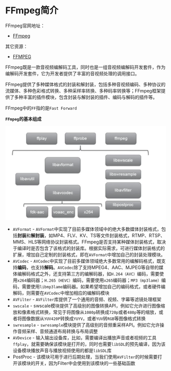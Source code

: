 # FFmpeg简介

FFmpeg官网地址：

+ [FFmpeg](https://ffmpeg.org/)



其它资源：

+ [FFMPEG](https://blog.csdn.net/leixiaohua1020/category_1360795.html)



FFmpeg既是一款音视频编解码工具，同时也是一组音视频编解码开发套件，作为编解码开发套件，它为开发者提供了丰富的音视频处理的调用接口。

FFmpeg提供了多种媒体格式的封装和解封装，包括多种音视频编码、多种协议的流媒体、多种色彩格式转换、多种采样率转换、多种码率转换等；FFmpeg框架提供了多种丰富的插件模块，包含封装与解封装的插件、编码与解码的插件等。

FFmpeg中的`FF`指的是`Fast Forward`



**`FFmpeg`的基本组成**

![009](https://github.com/winfredzen/VideoAudio/blob/main/images/009.png)

+ `AVFormat` - `AVFormat`中实现了目前多媒体领域中的绝大多数媒体封装格式，包括**封装**和**解封装**，如MP4、FLV、KV、TS等文件封装格式，RTMP、RTSP、MMS、HLS等网络协议封装格式。FFmpeg是否支持某种媒体封装格式，取决于编译时是否包含了该格式的封装库。根据实际需求，可进行媒体封装格式的扩展，增加自己定制的封装格式，即在`AVFormat`中增加自己的封装处理模块。
+ `AVCodec` - `AVCodec`中实现了目前多媒体领域绝大多数常用的编解码格式，既支持**编码**，也支持**解码**。`AVCodec`除了支持MPEG4、AAC、MJPEG等自带的媒体编解码格式之外，还支持第三方的编解码器，如`H.264（AVC）`编码，需要使用`x264`编码器；`H.265（HEVC）`编码，需要使用`x265`编码器；`MP3（mp3lame）`编码，需要使用`libmp3lame`编码器。如果希望增加自己的编码格式，或者硬件编解码，则需要在`AVCodec`中增加相应的编解码模块
+ `AVFilter` - `AVFilter`库提供了一个通用的音频、视频、字幕等滤镜处理框架
+ `swscale` - swscale模块提供了高级别的图像转换API，例如它允许进行图像缩放和像素格式转换，常见于将图像从`1080p`转换成`720p`或者`480p`等的缩放，或者将图像数据从`YUV420P`转换成`YUYV`，或者`YUV`转`RGB`等图像格式转换
+ `swresample` - `swresample`模块提供了高级别的音频重采样API。例如它允许操作音频采样、音频通道布局转换与布局调整
+ `AVDevice` - 输入输出设备库，比如，需要编译出播放声音或者视频的工具`ffplay`，就需要确保该模块是打开的，同时也需要`libSDL`的预先编译，因为该设备模块播放声音与播放视频使用的都是`libSDL`库
+ PostProc - 该模块可用于进行后期处理，当我们使用`AVFilter`的时候需要打开该模块的开关，因为Filter中会使用到该模块的一些基础函数



























